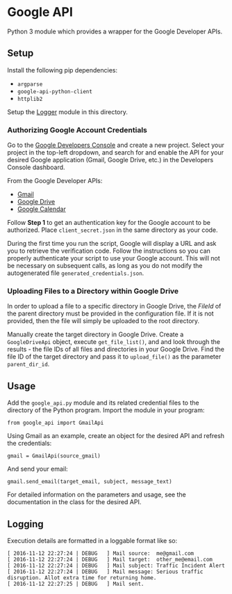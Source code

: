 # Google API

Python 3 module which provides a wrapper for the Google Developer APIs.

## Setup

Install the following pip dependencies:
* `argparse`
* `google-api-python-client`
* `httplib2`

Setup the [Logger](https://github.com/jleung51/utilities/tree/master/python_modules/logger) module in this directory.

### Authorizing Google Account Credentials

Go to the [Google Developers Console](https://console.developers.google.com/apis/api/drive/overview) and create a new project. Select your project in the top-left dropdown, and search for and enable the API for your desired Google application (Gmail, Google Drive, etc.) in the Developers Console dashboard.

From the Google Developer APIs:

* [Gmail](https://developers.google.com/gmail/api/quickstart/python)
* [Google Drive](https://developers.google.com/drive/v3/web/quickstart/python)
* [Google Calendar](https://developers.google.com/google-apps/calendar/quickstart/python)

Follow **Step 1** to get an authentication key for the Google account to be authorized. Place `client_secret.json` in the same directory as your code.

During the first time you run the script, Google will display a URL and ask you to retrieve the verification code. Follow the instructions so you can properly authenticate your script to use your Google account. This will not be necessary on subsequent calls, as long as you do not modify the autogenerated file `generated_credentials.json`.

### Uploading Files to a Directory within Google Drive

In order to upload a file to a specific directory in Google Drive, the _FileId_ of the parent directory must be provided in the configuration file. If it is not provided, then the file will simply be uploaded to the root directory.

Manually create the target directory in Google Drive. Create a `GoogleDriveApi` object, execute `get_file_list()`, and and look through the results - the file IDs of all files and directories in your Google Drive. Find the file ID of the target directory and pass it to `upload_file()` as the parameter `parent_dir_id`.

## Usage

Add the `google_api.py` module and its related credential files to the directory of the Python program. Import the module in your program:
```
from google_api import GmailApi
```

Using Gmail as an example, create an object for the desired API and refresh the credentials:
```
gmail = GmailApi(source_gmail)
```

And send your email:
```
gmail.send_email(target_email, subject, message_text)
```

For detailed information on the parameters and usage, see the documentation in the class for the desired API.

## Logging

Execution details are formatted in a loggable format like so:
```
[ 2016-11-12 22:27:24 | DEBUG   ] Mail source:  me@gmail.com
[ 2016-11-12 22:27:24 | DEBUG   ] Mail target:  other_me@email.com
[ 2016-11-12 22:27:24 | DEBUG   ] Mail subject: Traffic Incident Alert
[ 2016-11-12 22:27:24 | DEBUG   ] Mail message: Serious traffic disruption. Allot extra time for returning home.
[ 2016-11-12 22:27:25 | DEBUG   ] Mail sent.
```
